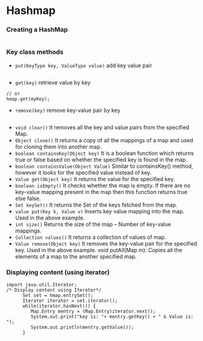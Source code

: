 # Hashmap

### Creating a HashMap
```HashMap<Integer, String> myHashMap = new HashMap<Integer, String>();
```

### Key class methods

* `put(KeyType key, ValueType value)` add key value pair
```hmap.put(12, "Chaitanya");
```
* `get(key)` retrieve value by key

```hmap.get(2);
// or
hmap.get(myKey);
```

* `remove(key)` remove key-value pair by key

```hmap.remove(3);
```

* `void clear()` It removes all the key and value pairs from the specified Map.
* `Object clone()` It returns a copy of all the mappings of a map and used for cloning them into another map.
* `boolean containsKey(Object key)` It is a boolean function which returns true or false based on whether the specified key is found in the map.
* `boolean containsValue(Object Value)` Similar to containsKey() method, however it looks for the specified value instead of key.
* `Value get(Object key)` It returns the value for the specified key.
* `boolean isEmpty()` It checks whether the map is empty. If there are no key-value mapping present in the map then this function returns true else false.
* `Set keySet()` It returns the Set of the keys fetched from the map.
* `value put(Key k, Value v)` Inserts key value mapping into the map. Used in the above example.
* `int size()` Returns the size of the map – Number of key-value mappings.
* `Collection values()` It returns a collection of values of map.
* `Value remove(Object key)` It removes the key-value pair for the specified key. Used in the above example.
void putAll(Map m): Copies all the elements of a map to the another specified map.

### Displaying content (using iterator)
```
import java.util.Iterator;
/* Display content using Iterator*/
      Set set = hmap.entrySet();
      Iterator iterator = set.iterator();
      while(iterator.hasNext()) {
         Map.Entry mentry = (Map.Entry)iterator.next();
         System.out.print("key is: "+ mentry.getKey() + " & Value is: ");
         System.out.println(mentry.getValue());
      }
```
